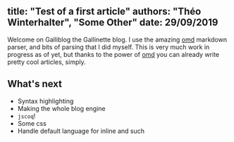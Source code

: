 title: "Test of a first article"
authors: "Théo Winterhalter", "Some Other"
date: 29/09/2019
----------------------------------------
Welcome on Galliblog the Gallinette blog. I use the amazing [omd]
markdown parser, and bits of parsing that I did myself.
This is very much work in progress as of yet, but thanks to the power of
[omd] you can already write pretty cool articles, simply.

[omd]: https://github.com/ocaml/omd

## What's next

- Syntax highlighting
- Making the whole blog engine
- `jscoq`!
- Some css
- Handle default language for inline and such
